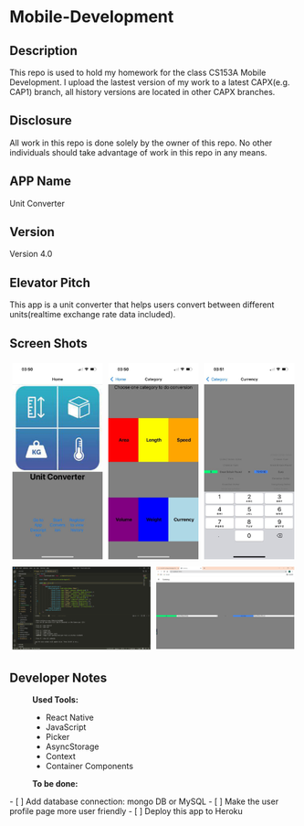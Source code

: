 # Mobile-Development




## Description

This repo is used to hold my homework for the class CS153A Mobile Development. I upload the lastest version of my work to a latest CAPX(e.g. CAP1) branch, all history versions are located in other CAPX branches.



## Disclosure

All work in this repo is done solely by the owner of this repo. No other individuals should take advantage of work in this repo in any means.






## APP Name 
Unit Converter
## Version
Version 4.0
## Elevator Pitch 
This app is a unit converter that helps users convert between different units(realtime exchange rate data included).
## Screen Shots
<div style="display: flex; flex-direction:row;">
  <div style="flex:1; margin:5px;">
    <img src="./assets/Screen%20Shot%200.jpg"  style="width:100%">
  </div>
  <div style="flex:1; margin:5px;">
    <img src="./assets/Screen%20Shot%201.jpg" style="width:100%">
  </div>
  <div style="flex:1; margin:5px;">
    <img src="./assets/Screen%20Shot%202.jpg" style="width:100%">
  </div>
</div>
<div style="display: flex; flex-direction:row;">
  <div style="flex:1; margin:5px;">
    <img src="./assets/ScreenShot%203.png"  style="width:100%">
  </div>
  <div style="flex:1; margin:5px;">
    <img src="./assets/ScreenShot%204.png" style="width:100%">
  </div>
</div>

## Developer Notes
<figure>
    <figcaption style="font-weight:bold">Used Tools:</figcaption>
    <ul>
        <li>React Native</li>
        <li>JavaScript</li>
        <li>Picker</li>
        <li>AsyncStorage</li>
        <li>Context</li>
        <li>Container Components</li>
    </ul>
</figure>

<figure>
    <figcaption style="font-weight:bold">To be done:</figcaption>
</figure>
- [ ] Add database connection: mongo DB or MySQL
- [ ] Make the user profile page more user friendly
- [ ] Deploy this app to Heroku
